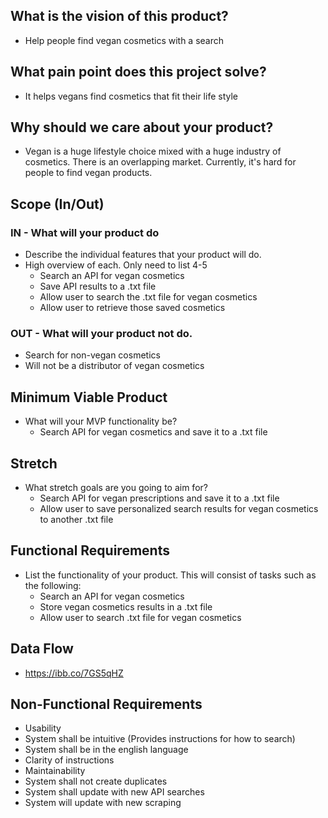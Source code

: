 ## What is the vision of this product?
* Help people find vegan cosmetics with a search

## What pain point does this project solve?
* It helps vegans find cosmetics that fit their life style

## Why should we care about your product?
* Vegan is a huge lifestyle choice mixed with a huge industry of cosmetics. There is an overlapping market. Currently, it's hard for people to find vegan products. 

## Scope (In/Out)
### IN - What will your product do
* Describe the individual features that your product will do.
* High overview of each. Only need to list 4-5
  * Search an API for vegan cosmetics
  * Save API results to a .txt file
  * Allow user to search the .txt file for vegan cosmetics
  * Allow user to retrieve those saved cosmetics
### OUT - What will your product not do.
* Search for non-vegan cosmetics
* Will not be a distributor of vegan cosmetics 

## Minimum Viable Product 
* What will your MVP functionality be?
  * Search API for vegan cosmetics and save it to a .txt file

## Stretch
* What stretch goals are you going to aim for?
  * Search API for vegan prescriptions and save it to a .txt file
  * Allow user to save personalized search results for vegan cosmetics to another .txt file
  
## Functional Requirements
* List the functionality of your product. This will consist of tasks such as the following:
  * Search an API for vegan cosmetics
  * Store vegan cosmetics results in a .txt file
  * Allow user to search .txt file for vegan cosmetics
  
## Data Flow
* https://ibb.co/7GS5qHZ

## Non-Functional Requirements
* Usability
 * System shall be intuitive (Provides instructions for how to search)
 * System shall be in the english language
 * Clarity of instructions
* Maintainability
 * System shall not create duplicates
 * System shall update with new API searches
 * System will update with new scraping
